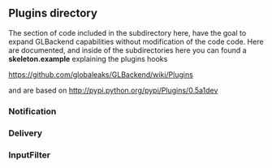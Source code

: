 ## Plugins directory 

The section of code included in the subdirectory here, have the goal to expand GLBackend
capabilities without modification of the code code. Here are documented, and inside of the
subdirectories here you can found a **skeleton.example** explaining the plugins hooks

https://github.com/globaleaks/GLBackend/wiki/Plugins

and are based on http://pypi.python.org/pypi/Plugins/0.5a1dev


### Notification

### Delivery 

### InputFilter 



